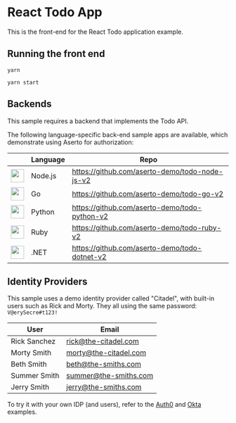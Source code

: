 # React Todo App

This is the front-end for the React Todo application example.

## Running the front end

`yarn`

`yarn start`

## Backends

This sample requires a backend that implements the Todo API.

The following language-specific back-end sample apps are available, which demonstrate using Aserto for authorization:

| | Language | Repo |
| ---| --- | --- |
| <img src="https://raw.githubusercontent.com/aserto-dev/aserto-docs/main/static/nodejs.svg" height="30" /> | Node.js | https://github.com/aserto-demo/todo-node-js-v2 |
| <img src="https://raw.githubusercontent.com/aserto-dev/aserto-docs/main/static/go.svg" height="30" /> | Go | https://github.com/aserto-demo/todo-go-v2 |
| <img src="https://raw.githubusercontent.com/aserto-dev/aserto-docs/main/static/python.svg" height="30" /> | Python | https://github.com/aserto-demo/todo-python-v2 |
| <img src="https://raw.githubusercontent.com/aserto-dev/aserto-docs/main/static/ruby.svg" height="30" /> | Ruby | https://github.com/aserto-demo/todo-ruby-v2 |
| <img src="https://raw.githubusercontent.com/aserto-dev/aserto-docs/main/static/dotnet-core.svg" height="30" /> | .NET | https://github.com/aserto-demo/todo-dotnet-v2 |

## Identity Providers

This sample uses a demo identity provider called "Citadel", with built-in users such as Rick and Morty. They all using the same password: ` V@erySecre#t123!`

| User | Email | 
| --- | --- |
| Rick Sanchez | rick@the-citadel.com | 
| Morty Smith | morty@the-citadel.com |
| Beth Smith | beth@the-smiths.com |
| Summer Smith | summer@the-smiths.com |
| Jerry Smith | jerry@the-smiths.com |

To try it with your own IDP (and users), refer to the [Auth0](https://github.com/aserto-demo/todo-application-auth0) and [Okta](https://github.com/aserto-demo/todo-application-okta) examples.

